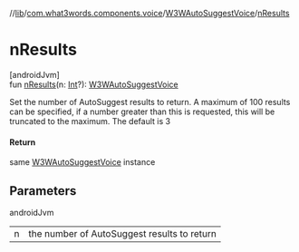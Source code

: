 //[lib](../../../index.md)/[com.what3words.components.voice](../index.md)/[W3WAutoSuggestVoice](index.md)/[nResults](n-results.md)

# nResults

[androidJvm]\
fun [nResults](n-results.md)(n: [Int](https://kotlinlang.org/api/latest/jvm/stdlib/kotlin/-int/index.html)?): [W3WAutoSuggestVoice](index.md)

Set the number of AutoSuggest results to return. A maximum of 100 results can be specified, if a number greater than this is requested, this will be truncated to the maximum. The default is 3

#### Return

same [W3WAutoSuggestVoice](index.md) instance

## Parameters

androidJvm

| | |
|---|---|
| n | the number of AutoSuggest results to return |
